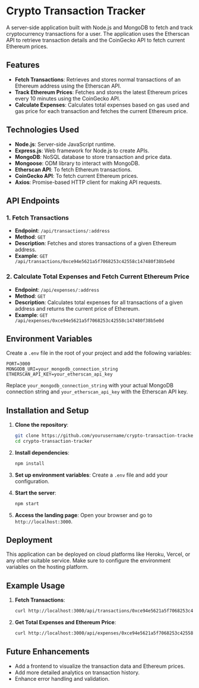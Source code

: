 # Crypto Transaction Tracker

A server-side application built with Node.js and MongoDB to fetch and track cryptocurrency transactions for a user. The application uses the Etherscan API to retrieve transaction details and the CoinGecko API to fetch current Ethereum prices.

## Features

- **Fetch Transactions**: Retrieves and stores normal transactions of an Ethereum address using the Etherscan API.
- **Track Ethereum Prices**: Fetches and stores the latest Ethereum prices every 10 minutes using the CoinGecko API.
- **Calculate Expenses**: Calculates total expenses based on gas used and gas price for each transaction and fetches the current Ethereum price.

## Technologies Used

- **Node.js**: Server-side JavaScript runtime.
- **Express.js**: Web framework for Node.js to create APIs.
- **MongoDB**: NoSQL database to store transaction and price data.
- **Mongoose**: ODM library to interact with MongoDB.
- **Etherscan API**: To fetch Ethereum transactions.
- **CoinGecko API**: To fetch current Ethereum prices.
- **Axios**: Promise-based HTTP client for making API requests.


## API Endpoints

### 1. Fetch Transactions

- **Endpoint**: `/api/transactions/:address`
- **Method**: `GET`
- **Description**: Fetches and stores transactions of a given Ethereum address.
- **Example**: `GET /api/transactions/0xce94e5621a5f7068253c42558c147480f38b5e0d`

### 2. Calculate Total Expenses and Fetch Current Ethereum Price

- **Endpoint**: `/api/expenses/:address`
- **Method**: `GET`
- **Description**: Calculates total expenses for all transactions of a given address and returns the current price of Ethereum.
- **Example**: `GET /api/expenses/0xce94e5621a5f7068253c42558c147480f38b5e0d`

## Environment Variables

Create a `.env` file in the root of your project and add the following variables:

```env
PORT=3000
MONGODB_URI=your_mongodb_connection_string
ETHERSCAN_API_KEY=your_etherscan_api_key
```

Replace `your_mongodb_connection_string` with your actual MongoDB connection string and `your_etherscan_api_key` with the Etherscan API key.


## Installation and Setup

1. **Clone the repository**:

   ```bash
   git clone https://github.com/yourusername/crypto-transaction-tracker.git
   cd crypto-transaction-tracker
   ```

2. **Install dependencies**:

   ```bash
   npm install
   ```

3. **Set up environment variables**: Create a `.env` file and add your configuration.

4. **Start the server**:

   ```bash
   npm start
   ```

5. **Access the landing page**: Open your browser and go to `http://localhost:3000`.


## Deployment

This application can be deployed on cloud platforms like Heroku, Vercel, or any other suitable service. Make sure to configure the environment variables on the hosting platform.

## Example Usage

1. **Fetch Transactions**:

   ```bash
   curl http://localhost:3000/api/transactions/0xce94e5621a5f7068253c42558c147480f38b5e0d
   ```

2. **Get Total Expenses and Ethereum Price**:

   ```bash
   curl http://localhost:3000/api/expenses/0xce94e5621a5f7068253c42558c147480f38b5e0d
   ```

## Future Enhancements

- Add a frontend to visualize the transaction data and Ethereum prices.
- Add more detailed analytics on transaction history.
- Enhance error handling and validation.

